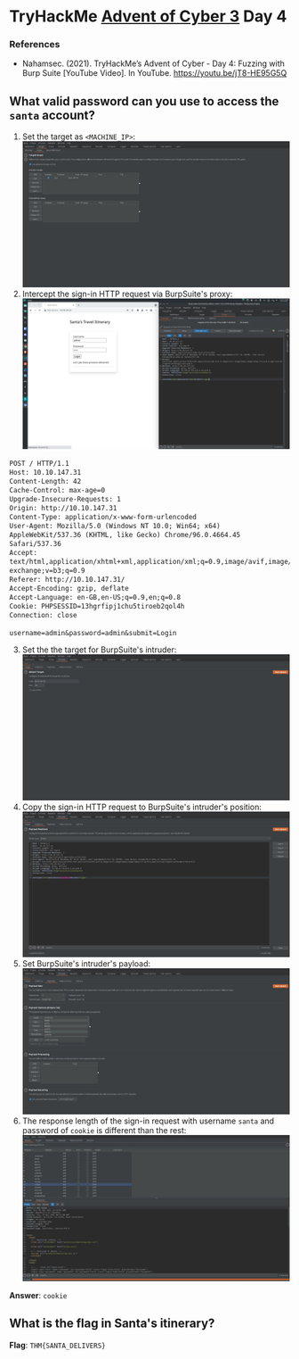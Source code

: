 # TryHackMe [Advent of Cyber 3](https://tryhackme.com/room/adventofcyber3) Day 4
### References
* Nahamsec. (2021). TryHackMe’s Advent of Cyber - Day 4: Fuzzing with Burp Suite [YouTube Video]. In YouTube. https://youtu.be/jT8-HE95G5Q

## What valid password can you use to access the `santa` account?
1. Set the target as `<MACHINE_IP>`:
![target](target.jpg)
2. Intercept the sign-in HTTP request via BurpSuite's proxy:
![proxy](proxy.jpg)
```http
POST / HTTP/1.1
Host: 10.10.147.31
Content-Length: 42
Cache-Control: max-age=0
Upgrade-Insecure-Requests: 1
Origin: http://10.10.147.31
Content-Type: application/x-www-form-urlencoded
User-Agent: Mozilla/5.0 (Windows NT 10.0; Win64; x64) AppleWebKit/537.36 (KHTML, like Gecko) Chrome/96.0.4664.45 Safari/537.36
Accept: text/html,application/xhtml+xml,application/xml;q=0.9,image/avif,image/webp,image/apng,*/*;q=0.8,application/signed-exchange;v=b3;q=0.9
Referer: http://10.10.147.31/
Accept-Encoding: gzip, deflate
Accept-Language: en-GB,en-US;q=0.9,en;q=0.8
Cookie: PHPSESSID=13hgrfipj1chu5tiroeb2qol4h
Connection: close

username=admin&password=admin&submit=Login
```
3. Set the the target for BurpSuite's intruder:
![intruder target](intruder_target.jpg)
4. Copy the sign-in HTTP request to BurpSuite's intruder's position:
![intruder position](intruder_position.jpg)
5. Set BurpSuite's intruder's payload:
![intruder payload](intruder_payload.jpg)
6. The response length of the sign-in request with username `santa` and password of `cookie` is different than the rest:
![username of santa & password of cookie](cookie.jpg)

**Answer**: `cookie`
## What is the flag in Santa's itinerary?
**Flag**: `THM{SANTA_DELIVERS}`
